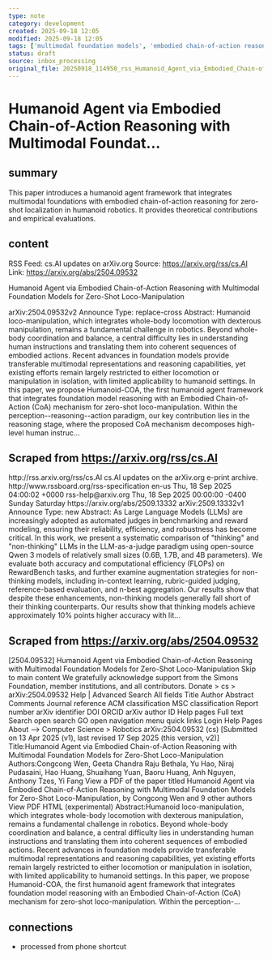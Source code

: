 ```yaml
---
type: note
category: development
created: 2025-09-18 12:05
modified: 2025-09-18 12:05
tags: ['multimodal foundation models', 'embodied chain-of-action reasoning', 'zero-shot localization', 'humanoid agent']
status: draft
source: inbox_processing
original_file: 20250918_114950_rss_Humanoid_Agent_via_Embodied_Chain-of-Action_Reason.txt
---
```


# Humanoid Agent via Embodied Chain-of-Action Reasoning with Multimodal Foundat...

## summary
This paper introduces a humanoid agent framework that integrates multimodal foundations with embodied chain-of-action reasoning for zero-shot localization in humanoid robotics. It provides theoretical contributions and empirical evaluations.

## content
RSS Feed: cs.AI updates on arXiv.org
Source: https://arxiv.org/rss/cs.AI
Link: https://arxiv.org/abs/2504.09532

Humanoid Agent via Embodied Chain-of-Action Reasoning with Multimodal Foundation Models for Zero-Shot Loco-Manipulation

arXiv:2504.09532v2 Announce Type: replace-cross Abstract: Humanoid loco-manipulation, which integrates whole-body locomotion with dexterous manipulation, remains a fundamental challenge in robotics. Beyond whole-body coordination and balance, a central difficulty lies in understanding human instructions and translating them into coherent sequences of embodied actions. Recent advances in foundation models provide transferable multimodal representations and reasoning capabilities, yet existing efforts remain largely restricted to either locomotion or manipulation in isolation, with limited applicability to humanoid settings. In this paper, we propose Humanoid-COA, the first humanoid agent framework that integrates foundation model reasoning with an Embodied Chain-of-Action (CoA) mechanism for zero-shot loco-manipulation. Within the perception--reasoning--action paradigm, our key contribution lies in the reasoning stage, where the proposed CoA mechanism decomposes high-level human instruc...

## Scraped from https://arxiv.org/rss/cs.AI
<?xml version='1.0' encoding='UTF-8'?>
<rss xmlns:arxiv="http://arxiv.org/schemas/atom" xmlns:dc="http://purl.org/dc/elements/1.1/" xmlns:atom="http://www.w3.org/2005/Atom" xmlns:content="http://purl.org/rss/1.0/modules/content/" version="2.0">
  <channel>
    <title>cs.AI updates on arXiv.org</title>
    <link>http://rss.arxiv.org/rss/cs.AI</link>
    <description>cs.AI updates on the arXiv.org e-print archive.</description>
    <atom:link href="http://rss.arxiv.org/rss/cs.AI" rel="self" type="application/rss+xml"/>
    <docs>http://www.rssboard.org/rss-specification</docs>
    <language>en-us</language>
    <lastBuildDate>Thu, 18 Sep 2025 04:00:02 +0000</lastBuildDate>
    <managingEditor>rss-help@arxiv.org</managingEditor>
    <pubDate>Thu, 18 Sep 2025 00:00:00 -0400</pubDate>
    <skipDays>
      <day>Sunday</day>
      <day>Saturday</day>
    </skipDays>
    <item>
      <title>Explicit Reasoning Makes Better Judges: A Systematic Study on Accuracy, Efficiency, and Robustness</title>
      <link>https://arxiv.org/abs/2509.13332</link>
      <description>arXiv:2509.13332v1 Announce Type: new 
Abstract: As Large Language Models (LLMs) are increasingly adopted as automated judges in benchmarking and reward modeling, ensuring their reliability, efficiency, and robustness has become critical. In this work, we present a systematic comparison of "thinking" and "non-thinking" LLMs in the LLM-as-a-judge paradigm using open-source Qwen 3 models of relatively small sizes (0.6B, 1.7B, and 4B parameters). We evaluate both accuracy and computational efficiency (FLOPs) on RewardBench tasks, and further examine augmentation strategies for non-thinking models, including in-context learning, rubric-guided judging, reference-based evaluation, and n-best aggregation. Our results show that despite these enhancements, non-thinking models generally fall short of their thinking counterparts. Our results show that thinking models achieve approximately 10% points higher accuracy with lit...


## Scraped from https://arxiv.org/abs/2504.09532
[2504.09532] Humanoid Agent via Embodied Chain-of-Action Reasoning with Multimodal Foundation Models for Zero-Shot Loco-Manipulation Skip to main content We gratefully acknowledge support from the Simons Foundation, member institutions, and all contributors. Donate &gt; cs &gt; arXiv:2504.09532 Help | Advanced Search All fields Title Author Abstract Comments Journal reference ACM classification MSC classification Report number arXiv identifier DOI ORCID arXiv author ID Help pages Full text Search open search GO open navigation menu quick links Login Help Pages About --> Computer Science > Robotics arXiv:2504.09532 (cs) [Submitted on 13 Apr 2025 (v1), last revised 17 Sep 2025 (this version, v2)] Title:Humanoid Agent via Embodied Chain-of-Action Reasoning with Multimodal Foundation Models for Zero-Shot Loco-Manipulation Authors:Congcong Wen, Geeta Chandra Raju Bethala, Yu Hao, Niraj Pudasaini, Hao Huang, Shuaihang Yuan, Baoru Huang, Anh Nguyen, Anthony Tzes, Yi Fang View a PDF of the paper titled Humanoid Agent via Embodied Chain-of-Action Reasoning with Multimodal Foundation Models for Zero-Shot Loco-Manipulation, by Congcong Wen and 9 other authors View PDF HTML (experimental) Abstract:Humanoid loco-manipulation, which integrates whole-body locomotion with dexterous manipulation, remains a fundamental challenge in robotics. Beyond whole-body coordination and balance, a central difficulty lies in understanding human instructions and translating them into coherent sequences of embodied actions. Recent advances in foundation models provide transferable multimodal representations and reasoning capabilities, yet existing efforts remain largely restricted to either locomotion or manipulation in isolation, with limited applicability to humanoid settings. In this paper, we propose Humanoid-COA, the first humanoid agent framework that integrates foundation model reasoning with an Embodied Chain-of-Action (CoA) mechanism for zero-shot loco-manipulation. Within the perception-...


## connections
- processed from phone shortcut
